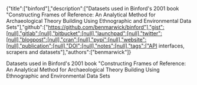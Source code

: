 {"title":["binford"],"description":["Datasets used in Binford's 2001 book \"Constructing Frames of Reference: An Analytical Method for Archaeological Theory Building Using Ethnographic and Environmental Data Sets"],"github":["https://github.com/benmarwick/binford"],"gist":[null],"gitlab":[null],"bitbucket":[null],"launchpad":[null],"twitter":[null],"blogpost":[null],"cran":[null],"pypi":[null],"website":[null],"publication":[null],"DOI":[null],"notes":[null],"tags":["API interfaces, scrapers and datasets"],"authors":["benmarwick"]}

Datasets used in Binford's 2001 book "Constructing Frames of Reference: An Analytical Method for Archaeological Theory Building Using Ethnographic and Environmental Data Sets